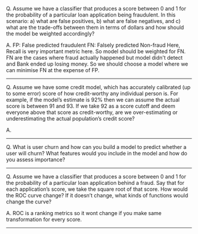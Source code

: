 
Q. Assume we have a classifier that produces a score between 0 and 1 for the probability of a particular loan application being fraudulent. In this scenario: a) what are false positives, b) what are false negatives, and c) what are the trade-offs between them in terms of dollars and how should the model be weighted accordingly?

A. FP: False predicted fraudulent
FN: Falsely predicted Non-fraud
Here, Recall is very important metric here. So model should be weighted for FN. FN are the cases where fraud actually happened but model didn't detect and Bank ended up losing money. So we should choose a model where we can minimise FN at the expense of FP.

---
Q. Assume we have some credit model, which has accurately calibrated (up to some error) score of how credit-worthy any individual person is. For example, if the model’s estimate is 92% then we can assume the actual score is between 91 and 93. If we take 92 as a score cutoff and deem everyone above that score as credit-worthy, are we over-estimating or underestimating the actual population’s credit score?

A. 

---
Q. What is user churn and how can you build a model to predict whether a user will churn? What features would you include in the model and how do you assess importance?

---
Q. Assume we have a classifier that produces a score between 0 and 1 for the probability of a particular loan application behind a fraud. Say that for each application’s score, we take the square root of that score. How would the ROC curve change? If it doesn’t change, what kinds of functions would change the curve?

A. ROC is a ranking metrics so it wont change if you make same transformation for every score.

---

